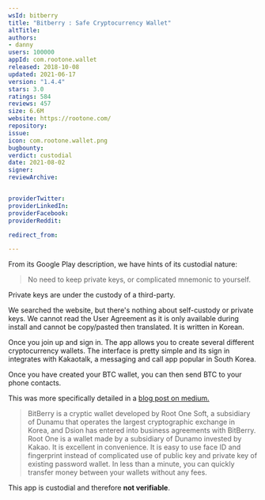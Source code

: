 ```yaml
---
wsId: bitberry
title: "Bitberry : Safe Cryptocurrency Wallet"
altTitle: 
authors:
- danny
users: 100000
appId: com.rootone.wallet
released: 2018-10-08
updated: 2021-06-17
version: "1.4.4"
stars: 3.0
ratings: 584
reviews: 457
size: 6.6M
website: https://rootone.com/
repository: 
issue: 
icon: com.rootone.wallet.png
bugbounty: 
verdict: custodial
date: 2021-08-02
signer: 
reviewArchive:


providerTwitter: 
providerLinkedIn: 
providerFacebook: 
providerReddit: 

redirect_from:

---
```

From its Google Play description, we have hints of its custodial nature:

>  No need to keep private keys, or complicated mnemonic to yourself.

Private keys are under the custody of a third-party. 

We searched the website, but there's nothing about self-custody or private keys. We cannot read the User Agreement as it is only available during install and cannot be copy/pasted then translated. It is written in Korean. 

Once you join up and sign in. The app allows you to create several different cryptocurrency wallets. The interface is pretty simple and its sign in integrates with Kakaotalk, a messaging and call app popular in South Korea. 

Once you have created your BTC wallet, you can then send BTC to your phone contacts. 

This was more specifically detailed in a [blog post on medium.](https://medium.com/@dsionchain/bitberrys-signing-of-mou-with-root-one-a-subsidiary-of-dunamu-64a0c51d52df)

> BitBerry is a cryptic wallet developed by Root One Soft, a subsidiary of Dunamu that operates the largest cryptographic exchange in Korea, and Dsion has entered into business agreements with BitBerry. Root One is a wallet made by a subsidiary of Dunamo invested by Kakao. It is excellent in convenience. It is easy to use face ID and fingerprint instead of complicated use of public key and private key of existing password wallet. In less than a minute, you can quickly transfer money between your wallets without any fees.

This app is custodial and therefore **not verifiable**.



